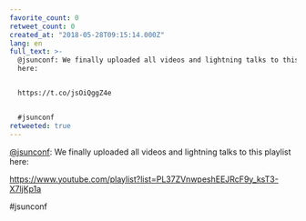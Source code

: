 ```yaml
---
favorite_count: 0
retweet_count: 0
created_at: "2018-05-28T09:15:14.000Z"
lang: en
full_text: >-
  @jsunconf: We finally uploaded all videos and lightning talks to this playlist
  here:


  https://t.co/jsOiQggZ4e


  #jsunconf
retweeted: true
---
```


[@jsunconf](https://twitter.com/jsunconf): We finally uploaded all videos and
lightning talks to this playlist here:

<https://www.youtube.com/playlist?list=PL37ZVnwpeshEEJRcF9y_ksT3-X7ljKp1a>

#jsunconf
